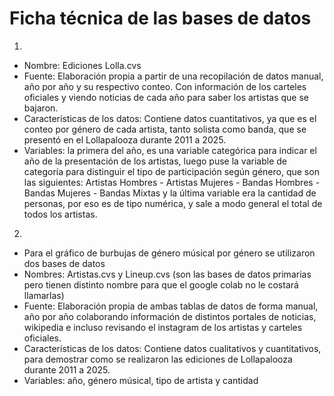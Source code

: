 # Ficha técnica de las bases de datos

1. 
* Nombre: Ediciones Lolla.cvs
* Fuente: Elaboración propia a partir de una recopilación de datos manual, año por año y su respectivo conteo. Con información de los carteles oficiales y viendo noticias de cada año para saber los artistas que se bajaron.
* Características de los datos: Contiene datos cuantitativos, ya que es el conteo por género de cada artista, tanto solista como banda, que se presentó en el Lollapalooza durante 2011 a 2025.
* Variables: la primera del año, es una variable categórica para indicar el año de la presentación de los artistas, luego puse la variable de categoría para distinguir el tipo de participación según género, que son las siguientes:
Artistas Hombres - Artistas Mujeres - Bandas Hombres - Bandas Mujeres - Bandas Mixtas y la última variable era la cantidad de personas, por eso es de tipo numérica, y sale a modo general el total de todos los artistas.

2. 
* Para el gráfico de burbujas de género músical por género se utilizaron dos bases de datos
* Nombres: Artistas.cvs y Lineup.cvs (son las bases de datos primarias pero tienen distinto nombre para que el google colab no le costará llamarlas)
* Fuente: Elaboración propia de ambas tablas de datos de forma manual, año por año colaborando información de distintos portales de noticias, wikipedia e incluso revisando el instagram de los artistas y carteles oficiales.
* Características de los datos:  Contiene datos cualitativos y cuantitativos, para demostrar como se realizaron las ediciones de Lollapalooza durante 2011 a 2025.
* Variables:  año, género músical, tipo de artista y cantidad

